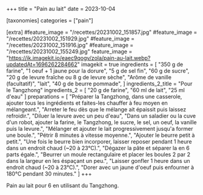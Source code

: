 +++
title = "Pain au lait"
date = 2023-10-04

[taxonomies]
categories = ["pain"]

[extra]
#feature_image = "/recettes/20231002_151857.jpg"
#feature_image = "/recettes/20231002_151929.jpg"
#feature_image = "/recettes/20231002_151916.jpg"
#feature_image = "/recettes/20231002_155249.jpg"
feature_image = "https://ik.imagekit.io/eaec9qogv/zola/pain-au-lait.webp?updatedAt=1696262284662"
imagekit = true
ingredients = [
  "350 g de farine",
  "1 oeuf + 1 jaune pour la dorure",
  "5 g de sel fin",
  "60 g de sucre",
  "20 g de levure fraîche ou 8 g de levure sèche",
  "Arôme de vanille (facultatif)",
  "lait",
  "40 g de beurre pommade",
]
ingredients_2_title = "Pour le Tangzhong"
ingredients_2 = [
  "20 g de farine",
  "60 ml de lait",
  "25 ml d'eau"
]
preparations = [
  "Préparer la Tangzhong, dans une casserole, ajouter tous les ingrédients et faites-les chauffer à feu moyen en mélangeant.",
  "Arreter le feu dès que le mélange ait épaissit puis laissez refroidir.",
  "Diluer la levure avec un peu d'eau",
  "Dans un saladier ou la cuve d'un robot, ajouter la farine, le Tangzhong, le sucre, le sel, un oeuf, la vanille puis la levure.",
  "Mélanger et ajouter le lait progressivement jusqu'a former une boule.",
  "Pétrir 8 minutes à vitesse moyenne.",
  "Ajouter le beurre petit à petit.",
  "Une fois le beurre bien incorporer, laisser reposer pendant 1 heure dans un endroit chaud (~20 à 23°C).",
  "Dégazer la pâte et séparer la en 6 parts égale.",
  "Beurrer un moule rectangulaire et placer les boules 2 par 2 dans la largeur en les éspaçant un peu.",
  "Laisser gonfler 1 heure dans un endroit chaud (~20 à 23°C).",
  "Dorer avec un jaune d'oeuf puis enfourner à 180°C pendant 30 minutes."
]
+++

Pain au lait pour 6 en utilisant du Tangzhong.


